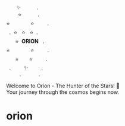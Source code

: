 <p align="left">
&nbsp;&nbsp;&nbsp;&nbsp;&nbsp;&nbsp;&nbsp;✨&nbsp;&nbsp;&nbsp;&nbsp;&nbsp;&nbsp;&nbsp;&nbsp;&nbsp;&nbsp;&nbsp;.<br>
&nbsp;&nbsp;&nbsp;&nbsp;&nbsp;&nbsp;&nbsp;&nbsp;⭐&nbsp;&nbsp;&nbsp;&nbsp;&nbsp;&nbsp;&nbsp;&nbsp;&nbsp;&nbsp;&nbsp;.<br>
⭐&nbsp;&nbsp;&nbsp;&nbsp;&nbsp;&nbsp;&nbsp;&nbsp;&nbsp;&nbsp;&nbsp;&nbsp;&nbsp;&nbsp;⭐&nbsp;&nbsp;&nbsp;&nbsp;&nbsp;&nbsp;&nbsp;&nbsp;&nbsp;.<br>
&nbsp;&nbsp;.&nbsp;&nbsp;⭐&nbsp;&nbsp;&nbsp;⭐&nbsp;&nbsp;&nbsp;⭐&nbsp;&nbsp;.&nbsp;&nbsp;<br>
&nbsp;&nbsp;&nbsp;&nbsp;&nbsp;&nbsp;⭐&nbsp;&nbsp;<b>ORION</b>&nbsp;&nbsp;&nbsp;.<br>
⭐&nbsp;&nbsp;&nbsp;&nbsp;&nbsp;&nbsp;&nbsp;&nbsp;&nbsp;&nbsp;&nbsp;&nbsp;&nbsp;&nbsp;⭐&nbsp;&nbsp;&nbsp;&nbsp;&nbsp;&nbsp;&nbsp;&nbsp;&nbsp;.<br>
&nbsp;&nbsp;&nbsp;&nbsp;&nbsp;&nbsp;⭐&nbsp;&nbsp;&nbsp;&nbsp;&nbsp;&nbsp;&nbsp;⭐&nbsp;&nbsp;&nbsp;&nbsp;&nbsp;&nbsp;&nbsp;&nbsp;&nbsp;.<br>
&nbsp;&nbsp;.&nbsp;&nbsp;&nbsp;&nbsp;&nbsp;&nbsp;&nbsp;&nbsp;&nbsp;✨&nbsp;&nbsp;&nbsp;&nbsp;&nbsp;&nbsp;&nbsp;&nbsp;&nbsp;.<br>
&nbsp;&nbsp;&nbsp;&nbsp;&nbsp;&nbsp;&nbsp;&nbsp;&nbsp;.&nbsp;&nbsp;&nbsp;&nbsp;&nbsp;&nbsp;&nbsp;&nbsp;&nbsp;&nbsp;&nbsp;&nbsp;.<br>
</p>

Welcome to Orion - The Hunter of the Stars! 🚀  
Your journey through the cosmos begins now.


# orion
